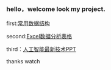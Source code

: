 ### <p> hello，welcome look my project. </p>

<p> first:<a href="https://raw.githubusercontent.com/Andy-ZJH/Andy-second-homeword/master/%E7%BD%91%E7%BB%9C%E5%9F%BA%E6%9C%AC%E7%BB%93%E6%9E%84%E8%B0%83%E7%A0%94.docx">常用数据结构</a> </p>

<p> second:<a href="https://raw.githubusercontent.com/Andy-ZJH/Andy-second-homeword/master/%E6%95%B0%E6%8D%AE%E8%A1%A8.xlsx">Excel数据分析表格</a> </p>

<p> third：<a href="https://raw.githubusercontent.com/Andy-ZJH/Andy-second-homeword/master/%E4%BA%BA%E5%B7%A5%E6%99%BA%E8%83%BD.pptx
">人工智能最新技术PPT</a> <p>

<p> thanks watch</p>
